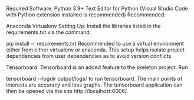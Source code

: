 Required Software:
Python 3.9+
Text Editor for Python (Visual Studio Code with Python extension installed is recommended)
Recommended:

Anaconda
Virtualenv
Setting Up:
Install the libraries listed in the requirements.txt via the command:

pip install -r requirements.txt
Recommended to use a virtual environment either from either virtualenv or anaconda. This setup helps isolate project dependencies from user dependencies as to avoid version conflicts.

Tensorboard:
Tensorboard is an added feature to the skeleton project. Run

tensorboard --logdir output/logs/
to run tensorboard. The main points of interests are accuracy and loss graphs. The tensorboard application can then be opened via the site http://localhost:6006/.